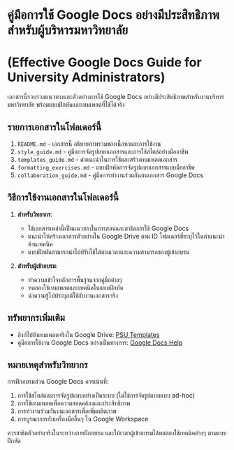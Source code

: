 # คู่มือการใช้ Google Docs อย่างมีประสิทธิภาพสำหรับผู้บริหารมหาวิทยาลัย
# (Effective Google Docs Guide for University Administrators)

เอกสารนี้รวบรวมแนวทางและตัวอย่างการใช้ Google Docs อย่างมีประสิทธิภาพสำหรับงานบริหารมหาวิทยาลัย พร้อมแบบฝึกหัดและเทมเพลตที่ใช้ได้จริง

## รายการเอกสารในโฟลเดอร์นี้

1. `README.md` - เอกสารนี้ อธิบายภาพรวมของเนื้อหาและการใช้งาน
2. `style_guide.md` - คู่มือการจัดรูปแบบเอกสารและการใช้สไตล์อย่างมืออาชีพ
3. `templates_guide.md` - คำแนะนำในการใช้และสร้างเทมเพลตเอกสาร
4. `formatting_exercises.md` - แบบฝึกหัดการจัดรูปแบบเอกสารแบบมืออาชีพ
5. `collaboration_guide.md` - คู่มือการทำงานร่วมกันบนเอกสาร Google Docs

## วิธีการใช้งานเอกสารในโฟลเดอร์นี้

1. **สำหรับวิทยากร**:
   - ใช้เอกสารเหล่านี้เป็นแนวทางในการสอนและสาธิตการใช้ Google Docs
   - แนะนำให้สร้างเอกสารตัวอย่างใน Google Drive ตาม ID โฟลเดอร์ที่ระบุไว้ในคำแนะนำด้านเทคนิค
   - แบบฝึกหัดสามารถนำไปปรับใช้ได้ตามเวลาและความสามารถของผู้เข้าอบรม

2. **สำหรับผู้เข้าอบรม**:
   - ทำความเข้าใจหลักการพื้นฐานจากคู่มือต่างๆ
   - ทดลองใช้เทมเพลตและเทคนิคในแบบฝึกหัด
   - นำความรู้ไปประยุกต์ใช้กับงานเอกสารจริง

## ทรัพยากรเพิ่มเติม

- ลิงก์ไปยังเทมเพลตจริงใน Google Drive: [PSU Templates](https://drive.google.com/drive/folders/1oDG_0QykkSHVLUgoZREuxihzGYWPb-Sj)
- คู่มือการใช้งาน Google Docs อย่างเป็นทางการ: [Google Docs Help](https://support.google.com/docs/)

## หมายเหตุสำหรับวิทยากร

การฝึกอบรมส่วน Google Docs ควรเน้นที่:
1. การใช้สไตล์และการจัดรูปแบบอย่างเป็นระบบ (ไม่ใช่การจัดรูปแบบแบบ ad-hoc)
2. การใช้เทมเพลตเพื่อความสอดคล้องและประสิทธิภาพ
3. การทำงานร่วมกันบนเอกสารเพื่อเพิ่มผลิตภาพ
4. การบูรณาการกับเครื่องมืออื่นๆ ใน Google Workspace

ควรสาธิตตัวอย่างจริงในระหว่างการฝึกอบรม และให้เวลาผู้เข้าอบรมได้ทดลองใช้เทคนิคต่างๆ ตามแบบฝึกหัด